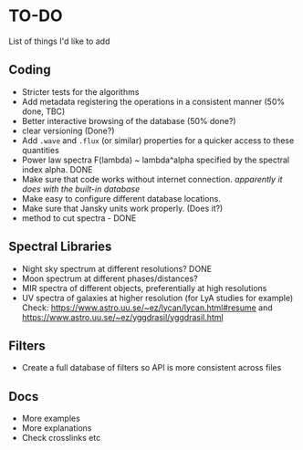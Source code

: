 # TO-DO

List of things I'd like to add

## Coding

- Stricter tests for the algorithms
- Add metadata registering the operations in a consistent manner (50% done, TBC)
- Better interactive browsing of the database (50% done?)
- clear versioning  (Done?)
- Add ``.wave`` and ``.flux`` (or similar) properties for a quicker access to these quantities
- Power law spectra F(lambda) ~ lambda^alpha specified by the spectral index alpha. DONE
- Make sure that code works without internet connection. _apparently it does with the built-in database_
- Make easy to configure different database locations. 
- Make sure that Jansky units work properly. (Does it?)
- method to cut spectra  - DONE

## Spectral Libraries

- Night sky spectrum at different resolutions?  DONE
- Moon spectrum at different phases/distances?
- MIR spectra of different objects, preferentially at high resolutions 
- UV spectra of galaxies at higher resolution (for LyA studies for example) Check: 
  https://www.astro.uu.se/~ez/lycan/lycan.html#resume
  and https://www.astro.uu.se/~ez/yggdrasil/yggdrasil.html  



## Filters

- Create a full database of filters so API is more consistent across files

## Docs

- More examples
- More explanations
- Check crosslinks etc
 
